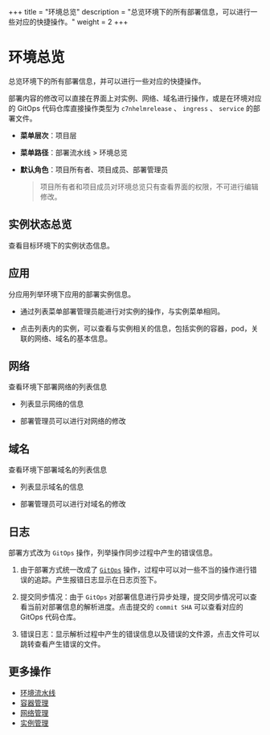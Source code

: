 +++
title = "环境总览"
description = "总览环境下的所有部署信息，可以进行一些对应的快捷操作。"
weight = 2
+++

# 环境总览

总览环境下的所有部署信息，并可以进行一些对应的快捷操作。

部署内容的修改可以直接在界面上对实例、网络、域名进行操作，或是在环境对应的 GitOps 代码仓库直接操作类型为 `c7nhelmrelease` 、 `ingress` 、 `service` 的部署文件。

  - **菜单层次**：项目层
  - **菜单路径**：部署流水线 > 环境总览
  - **默认角色**：项目所有者、项目成员、部署管理员
  
    <blockquote class="note">
      项目所有者和项目成员对环境总览只有查看界面的权限，不可进行编辑修改。
    </blockquote>
    	  
## 实例状态总览

查看目标环境下的实例状态信息。

## 应用

分应用列举环境下应用的部署实例信息。

- 通过列表菜单部署管理员能进行对实例的操作，与实例菜单相同。

- 点击列表内的实例，可以查看与实例相关的信息，包括实例的容器，pod，关联的网络、域名的基本信息。

## 网络

查看环境下部署网络的列表信息

- 列表显示网络的信息

- 部署管理员可以进行对网络的修改

## 域名

查看环境下部署域名的列表信息

- 列表显示域名的信息

- 部署管理员可以进行对域名的修改

## 日志

部署方式改为 `GitOps` 操作，列举操作同步过程中产生的错误信息。

1. 由于部署方式统一改成了 [`GitOps`](http://choerodon.io/zh/blog/gitops/) 操作，过程中可以对一些不当的操作进行错误的追踪。产生报错日志显示在日志页签下。

1. 提交同步情况：由于 `GitOps` 对部署信息进行异步处理，提交同步情况可以查看当前对部署信息的解析进度。点击提交的 `commit SHA` 可以查看对应的 GitOps 代码仓库。

1. 错误日志：显示解析过程中产生的错误信息以及错误的文件源，点击文件可以跳转查看产生错误的文件。


## 更多操作
- [环境流水线](../environment-pipeline)
- [容器管理](../container)
- [网络管理](../service)
- [实例管理](../instance)

